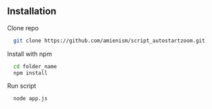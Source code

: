 
## Installation

Clone repo
```bash
  git clone https://github.com/amienism/script_autostartzoom.git
```

Install with npm

```bash
  cd folder_name
  npm install
```

Run script
```bash
  node app.js
```

    
